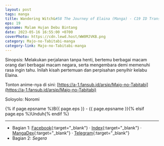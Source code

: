 ```yaml
---
layout: post
tags: manga
title: Wandering Witch&#58 The Journey of Elaina (Manga) - C19 ID Translation
eps: 19
epsname: Malam Hujan Debu Bintang
date: 2023-05-16 16:55:00 +0700
coverPhoto: https://cdn.lewd.host/WW0MJVKB.png
category: Majo-no-Tabitabi-manga
category-link: Majo-no-Tabitabi-manga
---
```


Sinopsis: Melakukan perjalanan tanpa henti, bertemu berbagai macam orang dari berbagai macam negara, serta mengembara demi memenuhi rasa ingin tahu. Inilah kisah pertemuan dan perpisahan penyihir kelabu Elaina.

Tonton anime-nya di sini: [https://a-1.fansub.id/arsip/Majo-no-Tabitabi](https://a-1.fansub.id/arsip/Majo-no-Tabitabi)

Soloyolo: Noromi

{% if page.epsname %}B{{ page.eps }} - {{ page.epsname }}{% elsif page.eps %}Unduh{% endif %}

---
- Bagian 1: [Facebook](https://www.facebook.com/a1fansub/posts/pfbid0DNLNTgf82BuvLCFgGzzhYRyaq6wBCSJvn7dC2woYxDfUm9DdxpmBA5YWATU2vkZrl){:target="_blank"} &middot; [Index](https://bit.ly/elainabab19-1){:target="_blank"} &middot; [MangaDex](https://mangadex.org/chapter/9cfc2d8c-9d4b-4e3a-9e56-470e31255d2c){:target="_blank"} &middot; [Telegram](https://t.me/a1fansubweeklies/290){:target="_blank"}
- Bagian 2: _Segera_
